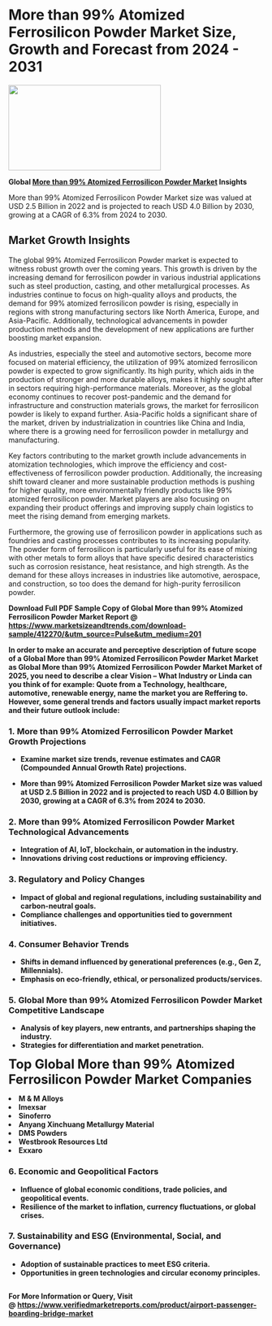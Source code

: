 <H1>More than 99% Atomized Ferrosilicon Powder Market Size, Growth and Forecast from 2024 - 2031</H1><img class="aligncenter size-medium wp-image-584254" src="https://thirdeyenews.in/wp-content/uploads/2024/09/Global-Market-Research-300x168.jpeg" alt="" width="300" height="168" /><p><strong>Global&nbsp;<a href="https://www.marketsizeandtrends.com/download-sample/412270/&amp;utm_source=Pulse&amp;utm_medium=201">More than 99% Atomized Ferrosilicon Powder Market</a> Insights</strong></p><p>More than 99% Atomized Ferrosilicon Powder Market size was valued at USD 2.5 Billion in 2022 and is projected to reach USD 4.0 Billion by 2030, growing at a CAGR of 6.3% from 2024 to 2030.</p><p><h2>Market Growth Insights</h2> <p>The global 99% Atomized Ferrosilicon Powder market is expected to witness robust growth over the coming years. This growth is driven by the increasing demand for ferrosilicon powder in various industrial applications such as steel production, casting, and other metallurgical processes. As industries continue to focus on high-quality alloys and products, the demand for 99% atomized ferrosilicon powder is rising, especially in regions with strong manufacturing sectors like North America, Europe, and Asia-Pacific. Additionally, technological advancements in powder production methods and the development of new applications are further boosting market expansion.</p> <p><strong></strong></p> <p>As industries, especially the steel and automotive sectors, become more focused on material efficiency, the utilization of 99% atomized ferrosilicon powder is expected to grow significantly. Its high purity, which aids in the production of stronger and more durable alloys, makes it highly sought after in sectors requiring high-performance materials. Moreover, as the global economy continues to recover post-pandemic and the demand for infrastructure and construction materials grows, the market for ferrosilicon powder is likely to expand further. Asia-Pacific holds a significant share of the market, driven by industrialization in countries like China and India, where there is a growing need for ferrosilicon powder in metallurgy and manufacturing.</p> <p>Key factors contributing to the market growth include advancements in atomization technologies, which improve the efficiency and cost-effectiveness of ferrosilicon powder production. Additionally, the increasing shift toward cleaner and more sustainable production methods is pushing for higher quality, more environmentally friendly products like 99% atomized ferrosilicon powder. Market players are also focusing on expanding their product offerings and improving supply chain logistics to meet the rising demand from emerging markets.</p> <p>Furthermore, the growing use of ferrosilicon powder in applications such as foundries and casting processes contributes to its increasing popularity. The powder form of ferrosilicon is particularly useful for its ease of mixing with other metals to form alloys that have specific desired characteristics such as corrosion resistance, heat resistance, and high strength. As the demand for these alloys increases in industries like automotive, aerospace, and construction, so too does the demand for high-purity ferrosilicon powder.</p> <p><strong></p><p><span class=""><strong>Download Full PDF Sample Copy of Global More than 99% Atomized Ferrosilicon Powder Market Report</strong> @ <a href="https://www.marketsizeandtrends.com/download-sample/412270/&amp;utm_source=Pulse&amp;utm_medium=201" target="_blank">https://www.marketsizeandtrends.com/download-sample/412270/&amp;utm_source=Pulse&amp;utm_medium=201</a></span></p><p>In order to make an accurate and perceptive description of future scope of a Global&nbsp;More than 99% Atomized Ferrosilicon Powder Market Market as Global&nbsp;More than 99% Atomized Ferrosilicon Powder Market Market of 2025, you need to describe a clear Vision &ndash; What Industry or Linda can you think of for example: Quote from a Technology, healthcare, automotive, renewable energy, name the market you are Reffering to. However, some general trends and factors usually impact market reports and their future outlook include:</p><h3>1.&nbsp;<strong>More than 99% Atomized Ferrosilicon Powder Market Growth Projections</strong></h3><ul><li>Examine market size trends, revenue estimates and CAGR (Compounded Annual Growth Rate) projections.</li><li><p>More than 99% Atomized Ferrosilicon Powder Market size was valued at USD 2.5 Billion in 2022 and is projected to reach USD 4.0 Billion by 2030, growing at a CAGR of 6.3% from 2024 to 2030.</p></li></ul><h3>2.&nbsp;<strong>More than 99% Atomized Ferrosilicon Powder Market Technological Advancements</strong></h3><ul><li>Integration of AI, IoT, blockchain, or automation in the industry.</li><li>Innovations driving cost reductions or improving efficiency.</li></ul><h3>3.&nbsp;<strong>Regulatory and Policy Changes</strong></h3><ul><li>Impact of global and regional regulations, including sustainability and carbon-neutral goals.</li><li>Compliance challenges and opportunities tied to government initiatives.</li></ul><h3>4.&nbsp;<strong>Consumer Behavior Trends</strong></h3><ul><li>Shifts in demand influenced by generational preferences (e.g., Gen Z, Millennials).</li><li>Emphasis on eco-friendly, ethical, or personalized products/services.</li></ul><h3>5.&nbsp;<strong>Global More than 99% Atomized Ferrosilicon Powder Market Competitive Landscape</strong></h3><ul><li>Analysis of key players, new entrants, and partnerships shaping the industry.</li><li>Strategies for differentiation and market penetration.</li></ul><p data-pm-slice="1 1 []"><span style="color: inherit; font-family: inherit; font-size: 25px;">Top Global More than 99% Atomized Ferrosilicon Powder Market Companies</span></p><div class="" data-test-id=""><p><li>M & M Alloys</li><li> Imexsar</li><li> Sinoferro</li><li> Anyang Xinchuang Metallurgy Material</li><li> DMS Powders</li><li> Westbrook Resources Ltd</li><li> Exxaro</li></p></div><h3>6.&nbsp;<strong>Economic and Geopolitical Factors</strong></h3><ul><li>Influence of global economic conditions, trade policies, and geopolitical events.</li><li>Resilience of the market to inflation, currency fluctuations, or global crises.</li></ul><h3>7.&nbsp;<strong>Sustainability and ESG (Environmental, Social, and Governance)</strong></h3><ul><li>Adoption of sustainable practices to meet ESG criteria.</li><li>Opportunities in green technologies and circular economy principles.</li></ul><h2><strong style="font-size: 14px;">For More Information or Query, Visit @&nbsp;</strong><a style="background-color: #ffffff; font-size: 14px;" href="https://www.marketsizeandtrends.com/report/more-than-99-atomized-ferrosilicon-powder-market/" target="_blank">https://www.verifiedmarketreports.com/product/airport-passenger-boarding-bridge-market</a></h2>
